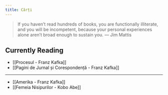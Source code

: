```yaml
---
title: Cărți
---
```

> If you haven’t read hundreds of books, you are functionally illiterate, and you will be incompetent, because your personal experiences alone aren’t broad enough to sustain you. ― Jim Mattis

## Currently Reading
- [[Procesul - Franz Kafka]]
- [[Pagini de Jurnal și Corespondență - Franz Kafka]]

---
- [[Amerika - Franz Kafka]]
- [[Femeia Nisipurilor - Kobo Abe]]
